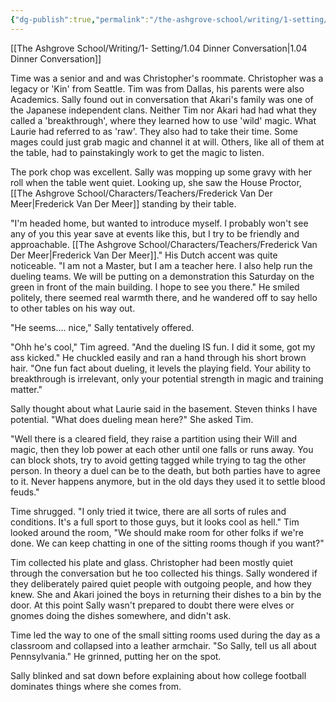 ```yaml
---
{"dg-publish":true,"permalink":"/the-ashgrove-school/writing/1-setting/1-05-dining-hall-etiquette/"}
---
```


[[The Ashgrove School/Writing/1- Setting/1.04 Dinner Conversation\|1.04 Dinner Conversation]]

Time was a senior and and was Christopher's roommate. Christopher was a legacy or 'Kin' from Seattle. Tim was from Dallas, his parents were also Academics. Sally found out in conversation that Akari's family was one of the Japanese independent clans. Neither Tim nor Akari had had what they called a 'breakthrough', where they learned how to use 'wild' magic. What Laurie had referred to as 'raw'. They also had to take their time. Some mages could just grab magic and channel it at will. Others, like all of them at the table, had to painstakingly work to get the magic to listen. 

The pork chop was excellent. Sally was mopping up some gravy with her roll when the table went quiet. Looking up, she saw the House Proctor, [[The Ashgrove School/Characters/Teachers/Frederick Van Der Meer\|Frederick Van Der Meer]] standing by their table. 

"I'm headed home, but wanted to introduce myself. I probably won't see any of you this year save at events like this, but I try to be friendly and approachable. [[The Ashgrove School/Characters/Teachers/Frederick Van Der Meer\|Frederick Van Der Meer]]." His Dutch accent was quite noticeable. "I am not a Master, but I am a teacher here. I also help run the dueling teams. We will be putting on a demonstration this Saturday on the green in front of the main building. I hope to see you there." He smiled politely, there seemed real warmth there, and he wandered off to say hello to other tables on his way out.

"He seems.... nice," Sally tentatively offered. 

"Ohh he's cool," Tim agreed. "And the dueling IS fun. I did it some, got my ass kicked." He chuckled easily and ran a hand through his short brown hair. "One fun fact about dueling, it levels the playing field. Your ability to breakthrough is irrelevant, only your potential strength in magic and training matter."

Sally thought about what Laurie said in the basement. Steven thinks I have potential. "What does dueling mean here?" She asked Tim.

"Well there is a cleared field, they raise a partition using their Will and magic, then they lob power at each other until one falls or runs away. You can block shots, try to avoid getting tagged while trying to tag the other person. In theory a duel can be to the death, but both parties have to agree to it. Never happens anymore, but in the old days they used it to settle blood feuds."

Time shrugged. "I only tried it twice, there are all sorts of rules and conditions. It's a full sport to those guys, but it looks cool as hell." Tim looked around the room, "We should make room for other folks if we're done. We can keep chatting in one of the sitting rooms though if you want?"

Tim collected his plate and glass. Christopher had been mostly quiet through the conversation but he too collected his things. Sally wondered if they deliberately paired quiet people with outgoing people, and how they knew.  She and Akari joined the boys in returning their dishes to a bin by the door. At this point Sally wasn't prepared to doubt there were elves or gnomes doing the dishes somewhere, and didn't ask.

Time led the way to one of the small sitting rooms used during the day as a classroom and collapsed into a leather armchair. "So Sally, tell us all about Pennsylvania." He grinned, putting her on the spot.

Sally blinked and sat down before explaining about how college football dominates things where she comes from.


